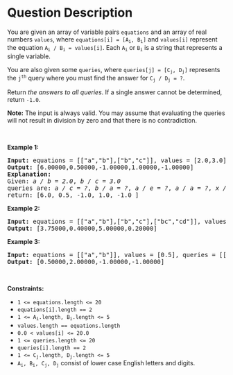# Question Description

<p>You are given an array of variable pairs <code>equations</code> and an array of real numbers <code>values</code>, where <code>equations[i] = [A<sub>i</sub>, B<sub>i</sub>]</code> and <code>values[i]</code> represent the equation <code>A<sub>i</sub> / B<sub>i</sub> = values[i]</code>. Each <code>A<sub>i</sub></code> or <code>B<sub>i</sub></code> is a string that represents a single variable.</p>

<p>You are also given some <code>queries</code>, where <code>queries[j] = [C<sub>j</sub>, D<sub>j</sub>]</code> represents the <code>j<sup>th</sup></code> query where you must find the answer for <code>C<sub>j</sub> / D<sub>j</sub> = ?</code>.</p>

<p>Return <em>the answers to all queries</em>. If a single answer cannot be determined, return <code>-1.0</code>.</p>

<p><strong>Note:</strong> The input is always valid. You may assume that evaluating the queries will not result in division by zero and that there is no contradiction.</p>

<p>&nbsp;</p>
<p><strong>Example 1:</strong></p>

<pre>
<strong>Input:</strong> equations = [[&quot;a&quot;,&quot;b&quot;],[&quot;b&quot;,&quot;c&quot;]], values = [2.0,3.0], queries = [[&quot;a&quot;,&quot;c&quot;],[&quot;b&quot;,&quot;a&quot;],[&quot;a&quot;,&quot;e&quot;],[&quot;a&quot;,&quot;a&quot;],[&quot;x&quot;,&quot;x&quot;]]
<strong>Output:</strong> [6.00000,0.50000,-1.00000,1.00000,-1.00000]
<strong>Explanation:</strong> 
Given: <em>a / b = 2.0</em>, <em>b / c = 3.0</em>
queries are: <em>a / c = ?</em>, <em>b / a = ?</em>, <em>a / e = ?</em>, <em>a / a = ?</em>, <em>x / x = ?</em>
return: [6.0, 0.5, -1.0, 1.0, -1.0 ]
</pre>

<p><strong>Example 2:</strong></p>

<pre>
<strong>Input:</strong> equations = [[&quot;a&quot;,&quot;b&quot;],[&quot;b&quot;,&quot;c&quot;],[&quot;bc&quot;,&quot;cd&quot;]], values = [1.5,2.5,5.0], queries = [[&quot;a&quot;,&quot;c&quot;],[&quot;c&quot;,&quot;b&quot;],[&quot;bc&quot;,&quot;cd&quot;],[&quot;cd&quot;,&quot;bc&quot;]]
<strong>Output:</strong> [3.75000,0.40000,5.00000,0.20000]
</pre>

<p><strong>Example 3:</strong></p>

<pre>
<strong>Input:</strong> equations = [[&quot;a&quot;,&quot;b&quot;]], values = [0.5], queries = [[&quot;a&quot;,&quot;b&quot;],[&quot;b&quot;,&quot;a&quot;],[&quot;a&quot;,&quot;c&quot;],[&quot;x&quot;,&quot;y&quot;]]
<strong>Output:</strong> [0.50000,2.00000,-1.00000,-1.00000]
</pre>

<p>&nbsp;</p>
<p><strong>Constraints:</strong></p>

<ul>
	<li><code>1 &lt;= equations.length &lt;= 20</code></li>
	<li><code>equations[i].length == 2</code></li>
	<li><code>1 &lt;= A<sub>i</sub>.length, B<sub>i</sub>.length &lt;= 5</code></li>
	<li><code>values.length == equations.length</code></li>
	<li><code>0.0 &lt; values[i] &lt;= 20.0</code></li>
	<li><code>1 &lt;= queries.length &lt;= 20</code></li>
	<li><code>queries[i].length == 2</code></li>
	<li><code>1 &lt;= C<sub>j</sub>.length, D<sub>j</sub>.length &lt;= 5</code></li>
	<li><code>A<sub>i</sub>, B<sub>i</sub>, C<sub>j</sub>, D<sub>j</sub></code> consist of lower case English letters and digits.</li>
</ul>
